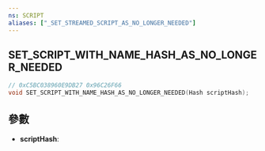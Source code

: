 ```yaml
---
ns: SCRIPT
aliases: ["_SET_STREAMED_SCRIPT_AS_NO_LONGER_NEEDED"]
---
```

## SET_SCRIPT_WITH_NAME_HASH_AS_NO_LONGER_NEEDED

```c
// 0xC5BC038960E9DB27 0x96C26F66
void SET_SCRIPT_WITH_NAME_HASH_AS_NO_LONGER_NEEDED(Hash scriptHash);
```


## 參數
* **scriptHash**: 

